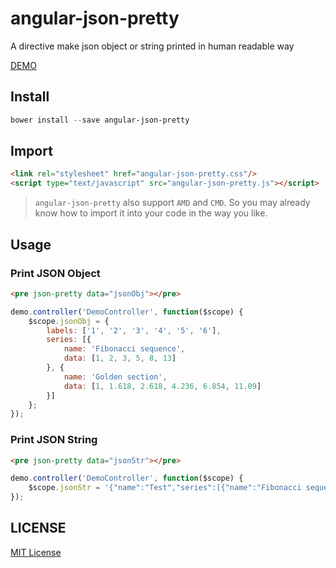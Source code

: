 angular-json-pretty
===================

A directive make json object or string printed in human readable way

[DEMO](http://leftstick.github.io/angular-json-pretty)


## Install ##

```powershell
bower install --save angular-json-pretty
```

## Import ##

```HTML
<link rel="stylesheet" href="angular-json-pretty.css"/>
<script type="text/javascript" src="angular-json-pretty.js"></script>
```

> `angular-json-pretty` also support `AMD` and `CMD`. So you may already know how to import it into your code in the way you like.


## Usage ##

### Print JSON Object ###

```HTML
<pre json-pretty data="jsonObj"></pre>
```

```JavaScript
demo.controller('DemoController', function($scope) {
    $scope.jsonObj = {
        labels: ['1', '2', '3', '4', '5', '6'],
        series: [{
            name: 'Fibonacci sequence',
            data: [1, 2, 3, 5, 8, 13]
        }, {
            name: 'Golden section',
            data: [1, 1.618, 2.618, 4.236, 6.854, 11.09]
        }]
    };
});
```

### Print JSON String ###

```HTML
<pre json-pretty data="jsonStr"></pre>
```

```JavaScript
demo.controller('DemoController', function($scope) {
    $scope.jsonStr = '{"name":"Test","series":[{"name":"Fibonacci sequence","data":[1,2,3,5,8,13]}]}';
});
```


## LICENSE ##

[MIT License](https://raw.githubusercontent.com/leftstick/angular-json-pretty/master/LICENSE)
